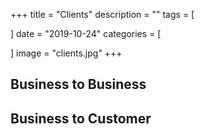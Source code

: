 +++
title = "Clients"
description = ""
tags = [

]
date = "2019-10-24"
categories = [

]
image = "clients.jpg"
+++

## Business to Business

## Business to Customer



